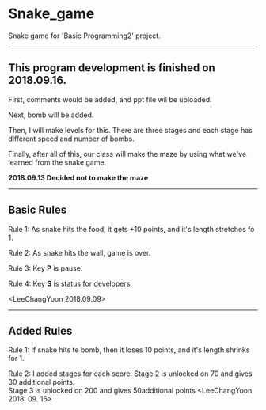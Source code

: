 # Snake_game
Snake game for 'Basic Programming2' project.
***

This program development is finished on 2018.09.16.
---

First, comments would be added, and ppt file wil be uploaded.

Next, bomb will be added.

Then, I will make levels for this. There are three stages and each stage has different speed and number of bombs.

Finally, after all of this, our class will make the maze by using what we've learned from the snake game. 

**2018.09.13 Decided not to make the maze**
***

Basic Rules
---

Rule 1: As snake hits the food, it gets +10 points, and it's length stretches fo 1.

Rule 2: As snake hits the wall, game is over.

Rule 3: Key **P** is pause.

Rule 4: Key **S** is status for developers.

<LeeChangYoon 2018.09.09>
***

Added Rules
---

Rule 1: If snake hits te bomb, then it loses 10 points, and it's length shrinks for 1.

Rule 2: I added stages for each score. Stage 2 is unlocked on 70 and gives 30 additional points.                                                                      
                                       Stage 3 is unlocked on 200 and gives 50additional points
<LeeChangYoon 2018. 09. 16>
